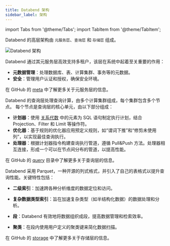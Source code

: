 ```yaml
---
title: Databend 架构
sidebar_label: 架构
---
```

import Tabs from '@theme/Tabs';
import TabItem from '@theme/TabItem';

Databend 的高层架构由 `元服务层`、`查询层` 和 `存储层` 组成。

![Databend 架构](https://github.com/datafuselabs/databend/assets/172204/68b1adc6-0ec1-41d4-9e1d-37b80ce0e5ef)

<Tabs groupId="databendlay">
<TabItem value="Meta-Service Layer" label="元服务层">

Databend 通过其元服务层高效支持多租户，该层在系统中起着至关重要的作用：

- **元数据管理**：处理数据库、表、计算集群、事务等的元数据。
- **安全**：管理用户认证和授权，确保安全环境。

在 GitHub 的 [meta](https://github.com/datafuselabs/databend/tree/main/src/meta) 中了解更多关于元服务层的信息。

</TabItem>
<TabItem value="Query Layer" label="查询层">

Databend 的查询层处理查询计算，由多个计算集群组成，每个集群包含多个节点。
每个节点是查询层的核心单元，由以下部分组成：
- **计划器**：使用 [关系代数](https://en.wikipedia.org/wiki/Relational_algebra) 中的元素为 SQL 语句制定执行计划，结合 Projection、Filter 和 Limit 等操作符。
- **优化器**：基于规则的优化器应用预定义规则，如“谓词下推”和“修剪未使用列”，以实现最佳查询执行。
- **处理器**：根据计划器指令构建查询执行管道，遵循 Pull&Push 方法。处理器相互连接，形成一个可以在节点间分布的管道，以提高性能。

在 GitHub 的 [query](https://github.com/datafuselabs/databend/tree/main/src/query) 目录中了解更多关于查询层的信息。

</TabItem>
<TabItem value="Storage Layer" label="存储层">

Databend 采用 Parquet，一种开源的列式格式，并引入了自己的表格式以提升查询性能。关键特性包括：

- **二级索引**：加速跨各种分析维度的数据定位和访问。
 
- **复杂数据类型索引**：旨在加速复杂类型（如半结构化数据）的数据处理和分析。

- **段**：Databend 有效地将数据组织成段，提高数据管理和检索效率。

- **聚类**：在段内使用用户定义的聚类键来简化数据扫描。

在 GitHub 的 [storage](https://github.com/datafuselabs/databend/tree/main/src/query/storages) 中了解更多关于存储层的信息。


</TabItem>
</Tabs>